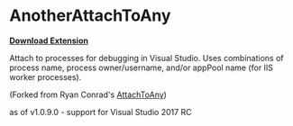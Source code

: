 AnotherAttachToAny
===========

**[Download Extension](https://gallery.msdn.microsoft.com/721de9ac-cdd1-480c-a466-be9df478828e)**

Attach to processes for debugging in Visual Studio.
Uses combinations of process name, process owner/username, and/or appPool name (for IIS worker processes).

(Forked from Ryan Conrad's [AttachToAny](https://github.com/camalot/AttachToAny))

as of v1.0.9.0 - support for Visual Studio 2017 RC
